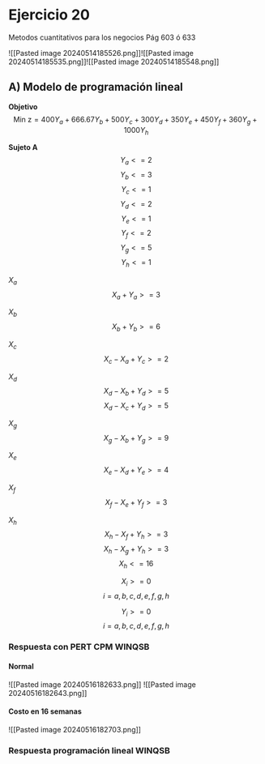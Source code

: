 # Ejercicio 20
Metodos cuantitativos para los negocios
Pág 603 ó 633

![[Pasted image 20240514185526.png]]![[Pasted image 20240514185535.png]]![[Pasted image 20240514185548.png]]

## A) Modelo de programación lineal
**Objetivo**
$$
\text{Min z} = 400Y_a + 666.67 Y_b + 500Y_c + 300Y_d + 350Y_e + 450Y_f + 360Y_g + 1000Y_h
$$

**Sujeto A**
$$ Y_a <= 2 $$
$$ Y_b <= 3 $$
$$ Y_c <= 1 $$
$$ Y_d <= 2 $$
$$ Y_e <= 1 $$
$$ Y_f <= 2 $$
$$ Y_g <= 5 $$
$$ Y_h <= 1 $$

$X_a$
$$ X_a + Y_a >= 3 $$

$X_b$
$$ X_b + Y_b >= 6 $$

$X_c$
$$ X_c - X_a + Y_c >= 2 $$

$X_d$
$$ X_d - X_b + Y_d >= 5 $$
$$ X_d - X_c + Y_d >= 5 $$

$X_g$
$$ X_g - X_b + Y_g >= 9 $$

$X_e$
$$ X_e - X_d + Y_e >= 4 $$

$X_f$
$$ X_f - X_e + Y_f >= 3 $$

$X_h$
$$ X_h - X_f + Y_h >= 3 $$
$$ X_h - X_g + Y_h >= 3 $$
$$ X_h <= 16 $$

$$ X_i >= 0 $$
$$ i = a, b, c, d, e, f, g, h $$

$$ Y_i >= 0 $$
$$ i = a, b, c, d, e, f, g, h $$

### Respuesta con PERT CPM WINQSB
#### Normal
![[Pasted image 20240516182633.png]]
![[Pasted image 20240516182643.png]]

#### Costo en 16 semanas
![[Pasted image 20240516182703.png]]

### Respuesta programación lineal WINQSB
